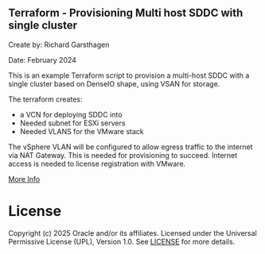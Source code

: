 ## Terraform - Provisioning Multi host SDDC with single cluster

Create by: Richard Garsthagen

Date: February 2024

This is an example Terraform script to provision a multi-host SDDC with a single cluster based on DenseIO shape, using VSAN for storage.

The terraform creates:
- a VCN for deploying SDDC into
- Needed subnet for ESXi servers
- Needed VLANS for the VMware stack

The vSphere VLAN will be configured to allow egress traffic to the internet via NAT Gateway. This is needed for provisioning to succeed. Internet access is needed to license registration with VMware.

[More Info](https://registry.terraform.io/providers/oracle/oci/latest/docs/resources/ocvp_sddc)

# License
Copyright (c) 2025 Oracle and/or its affiliates.
Licensed under the Universal Permissive License (UPL), Version 1.0.
See [LICENSE](https://github.com/oracle-devrel/technology-engineering/blob/main/LICENSE) for more details.